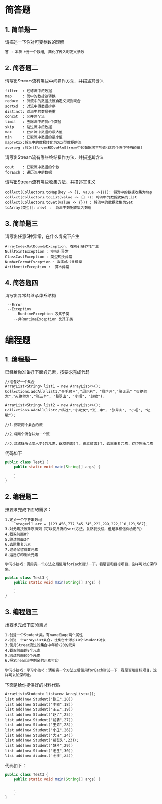 # 简答题

## 1. 简单题一

请描述一下你对可变参数的理解

```properties
答 : 本质上是一个数组, 简化了传入时定义参数

```

## 2. 简答题二

请写出Stream流有哪些中间操作方法，并描述其含义

```properties
filter  : 过滤流中的数据
map     : 流中的数据做转换    
reduce  : 对流中的数据按照自定义规则聚合
sorted  : 对流中得数据排序
distinct: 对流中的数据去重
concat  : 合并两个流
limit   : 去除流中的前n个数据
skip    : 跳过流中的数据
max     : 获区流中数据的最大值
min     : 获取流中数据的最小值
mapToXxx:将流中的数据转化为Xxx型数据的流
averavg :对IntStream和DoubleStream中的数据求平均值(这两个流中特有的值)

```



请写出Stream流有哪些终结操作方法，并描述其含义

```properties
cout    : 获取流中数据的个数
forEach : 遍历流中的数据 
```



请写出Stream流有哪些收集方法，并描述其含义

```properties
collect(Collectors.toMap(key -> {}, value ->{})): 将流中的数据收集为Map
collect(Collectors.toList(value -> {} )): 将流中的数据收集为List
collect(Collectors.toSet(value -> {})) : 将流中的数据收集为Set
toArray(类型[]::new) :  将流中数据收集为数组
```



## 3. 简单题三

请写出任意5种异常，在什么情况下产生

```properties
ArrayIndexOutBoundsException: 在索引越界时产生
NullPointException : 空指针异常
ClassCastException : 类型转换异常
NumberFormatException : 数字格式化异常
ArithmeticException :  算术异常
```



## 4. 简答题四

请写出异常的继承体系结构

```
 --Error
 --Exception
    --RuntimeException 及其子类
    --非RuntimeException 及其子类

```





# 编程题

## 1. 编程题一

已经给你准备好下面的元素，按要求完成代码

```
//准备好一个集合
ArrayList<String> list1 = new ArrayList<>();
Collections.addAll(list1,"金毛狮王","周芷若", "周芷若","张无忌","灭绝师太","灭绝师太","张三丰", "张翠山", "小昭", "赵敏");

ArrayList<String> list2 = new ArrayList<>();
Collections.addAll(list2,"杨过","小龙女","张三丰", "张翠山", "小昭", "赵敏");

//1.获取两个集合的流
        
//2.将两个流合并为一个流
       
//3.过滤姓名长度大于2的元素、截取前面8个、跳过前面1个、去重重复元素，打印剩余元素
```

代码如下

```java
public class Test1 {
    public static void main(String[] args) {
        
    }
}

```





## 2. 编程题二

按要求完成下面的需求：

```
1.定义一个字符串数组
	Integer[] arr = {123,456,777,345,345,222,999,222,110,120,567};
3.对元素按照降序排列（可以使用流的sort方法，虽然我没讲，但是我相信你会用的）
4.截取前面8个
5.跳过前面3个
6.去除重复元素
7.过滤保留偶数元素
8.遍历打印剩余元素

学习小技巧：调用完一个方法之后使用forEach测试一下，看是否和目标项目，这样可以加深印象。
```

```java
public class Test3 {
    public static void main(String[] args) {
        
    }
}
```



## 3. 编程题三

按要求完成下面的需求

```
1.创建一个Student类，有name和age两个属性	
2.创建一个ArrayList集合，往集合中添加10个Student对象
3.使用Stream流过滤集合中年龄>20的元素
4.截取前面的8个元素
5.跳过前面的2个元素
6.把Stream流中剩余的元素打印

学习小技巧：学习小技巧：调用完一个方法之后使用forEach测试一下，看是否和目标项目，这样可以加深印象。
```

下面是给你提供好的材料代码

```
ArrayList<Student> list=new ArrayList<>();
list.add(new Student("张三",20));
list.add(new Student("李四",18));
list.add(new Student("王五",19));
list.add(new Student("赵六",25));
list.add(new Student("前妻",27));
list.add(new Student("王炸",28));
list.add(new Student("小王",26));
list.add(new Student("大王",24));
list.add(new Student("蘑菇头",23));
list.add(new Student("妹爷",29));
list.add(new Student("老王",30));
list.add(new Student("老李",22)); 
```

代码如下：

```java
public class Test3 {
    public static void main(String[] args) {
        
        
    }
}
```

